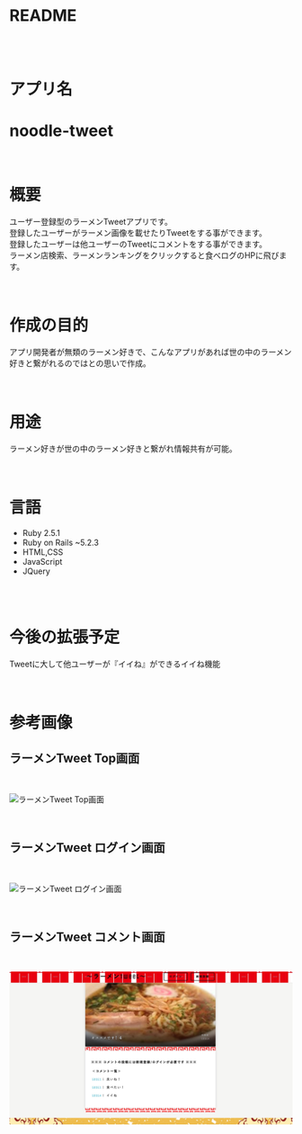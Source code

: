 # README<br>
<br>
<br>

# アプリ名<br>

# noodle-tweet<br>
<br>

# 概要
ユーザー登録型のラーメンTweetアプリです。<br>
登録したユーザーがラーメン画像を載せたりTweetをする事ができます。<br>
登録したユーザーは他ユーザーのTweetにコメントをする事ができます。<br>
ラーメン店検索、ラーメンランキングをクリックすると食べログのHPに飛びます。<br>
<br>
<br>
# 作成の目的
アプリ開発者が無類のラーメン好きで、こんなアプリがあれば世の中のラーメン好きと繋がれるのではとの思いで作成。<br>
<br>
<br>
# 用途
ラーメン好きが世の中のラーメン好きと繋がれ情報共有が可能。<br>
<br>
<br>
# 言語
- Ruby 2.5.1<br>
- Ruby on Rails ~5.2.3<br>
- HTML,CSS<br>
- JavaScript<br>
- JQuery<br>
<br>
<br>

# 今後の拡張予定
Tweetに大して他ユーザーが『イイね』ができるイイね機能<br>
<br>
<br>

# 参考画像
## ラーメンTweet Top画面<br>

<br>

![ラーメンTweet Top画面](ラーメンTweetトップ画面.jpg)<br>

<br>

## ラーメンTweet ログイン画面<br>

<br>

![ラーメンTweet ログイン画面](ラーメンTweetログイン画像.png)<br>

<br>

## ラーメンTweet コメント画面<br>

<br>

![ラーメンTweet コメント画面](ラーメンTweetコメント画面.jpg)<br>

<br>
